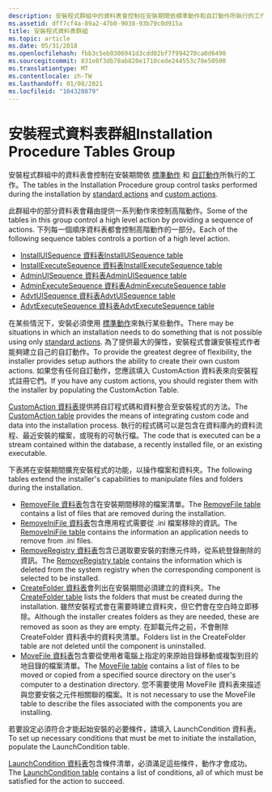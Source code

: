 ```yaml
---
description: 安裝程式群組中的資料表會控制在安裝期間依標準動作和自訂動作所執行的工作。
ms.assetid: dff7cf4a-89a2-47b0-9038-93b79c0d915a
title: 安裝程式資料表群組
ms.topic: article
ms.date: 05/31/2018
ms.openlocfilehash: fbb3c5eb0306941d3cdd02bf7f994270ca0d6490
ms.sourcegitcommit: 831e8f3db78ab820e1710cede244553c70e50500
ms.translationtype: MT
ms.contentlocale: zh-TW
ms.lasthandoff: 01/08/2021
ms.locfileid: "104320879"
---
```

# <a name="installation-procedure-tables-group"></a><span data-ttu-id="2e3dd-103">安裝程式資料表群組</span><span class="sxs-lookup"><span data-stu-id="2e3dd-103">Installation Procedure Tables Group</span></span>

<span data-ttu-id="2e3dd-104">安裝程式群組中的資料表會控制在安裝期間依 [標準動作](standard-actions.md) 和 [自訂動作](custom-actions.md)所執行的工作。</span><span class="sxs-lookup"><span data-stu-id="2e3dd-104">The tables in the Installation Procedure group control tasks performed during the installation by [standard actions](standard-actions.md) and [custom actions](custom-actions.md).</span></span>

<span data-ttu-id="2e3dd-105">此群組中的部分資料表會藉由提供一系列動作來控制高階動作。</span><span class="sxs-lookup"><span data-stu-id="2e3dd-105">Some of the tables in this group control a high level action by providing a sequence of actions.</span></span> <span data-ttu-id="2e3dd-106">下列每一個順序資料表都會控制高階動作的一部分。</span><span class="sxs-lookup"><span data-stu-id="2e3dd-106">Each of the following sequence tables controls a portion of a high level action.</span></span>

-   [<span data-ttu-id="2e3dd-107">InstallUISequence 資料表</span><span class="sxs-lookup"><span data-stu-id="2e3dd-107">InstallUISequence table</span></span>](installuisequence-table.md)
-   [<span data-ttu-id="2e3dd-108">InstallExecuteSequence 資料表</span><span class="sxs-lookup"><span data-stu-id="2e3dd-108">InstallExecuteSequence table</span></span>](installexecutesequence-table.md)
-   [<span data-ttu-id="2e3dd-109">AdminUISequence 資料表</span><span class="sxs-lookup"><span data-stu-id="2e3dd-109">AdminUISequence table</span></span>](adminuisequence-table.md)
-   [<span data-ttu-id="2e3dd-110">AdminExecuteSequence 資料表</span><span class="sxs-lookup"><span data-stu-id="2e3dd-110">AdminExecuteSequence table</span></span>](adminexecutesequence-table.md)
-   [<span data-ttu-id="2e3dd-111">AdvtUISequence 資料表</span><span class="sxs-lookup"><span data-stu-id="2e3dd-111">AdvtUISequence table</span></span>](advtuisequence-table.md)
-   [<span data-ttu-id="2e3dd-112">AdvtExecuteSequence 資料表</span><span class="sxs-lookup"><span data-stu-id="2e3dd-112">AdvtExecuteSequence table</span></span>](advtexecutesequence-table.md)

<span data-ttu-id="2e3dd-113">在某些情況下，安裝必須使用 [標準動作](standard-actions.md)來執行某些動作。</span><span class="sxs-lookup"><span data-stu-id="2e3dd-113">There may be situations in which an installation needs to do something that is not possible using only [standard actions](standard-actions.md).</span></span> <span data-ttu-id="2e3dd-114">為了提供最大的彈性，安裝程式會讓安裝程式作者能夠建立自己的自訂動作。</span><span class="sxs-lookup"><span data-stu-id="2e3dd-114">To provide the greatest degree of flexibility, the installer provides setup authors the ability to create their own custom actions.</span></span> <span data-ttu-id="2e3dd-115">如果您有任何自訂動作，您應該填入 CustomAction 資料表來向安裝程式註冊它們。</span><span class="sxs-lookup"><span data-stu-id="2e3dd-115">If you have any custom actions, you should register them with the installer by populating the CustomAction Table.</span></span>

<span data-ttu-id="2e3dd-116">[CustomAction 資料表](customaction-table.md)提供將自訂程式碼和資料整合至安裝程式的方法。</span><span class="sxs-lookup"><span data-stu-id="2e3dd-116">The [CustomAction table](customaction-table.md) provides the means of integrating custom code and data into the installation process.</span></span> <span data-ttu-id="2e3dd-117">執行的程式碼可以是包含在資料庫內的資料流程、最近安裝的檔案，或現有的可執行檔。</span><span class="sxs-lookup"><span data-stu-id="2e3dd-117">The code that is executed can be a stream contained within the database, a recently installed file, or an existing executable.</span></span>

<span data-ttu-id="2e3dd-118">下表將在安裝期間擴充安裝程式的功能，以操作檔案和資料夾。</span><span class="sxs-lookup"><span data-stu-id="2e3dd-118">The following tables extend the installer's capabilities to manipulate files and folders during the installation.</span></span>

-   <span data-ttu-id="2e3dd-119">[RemoveFile 資料表](removefile-table.md)包含在安裝期間移除的檔案清單。</span><span class="sxs-lookup"><span data-stu-id="2e3dd-119">The [RemoveFile table](removefile-table.md) contains a list of files that are removed during the installation.</span></span>
-   <span data-ttu-id="2e3dd-120">[RemoveIniFile 資料表](removeinifile-table.md)包含應用程式需要從 .ini 檔案移除的資訊。</span><span class="sxs-lookup"><span data-stu-id="2e3dd-120">The [RemoveIniFile table](removeinifile-table.md) contains the information an application needs to remove from .ini files.</span></span>
-   <span data-ttu-id="2e3dd-121">[RemoveRegistry 資料表](removeregistry-table.md)包含已選取要安裝的對應元件時，從系統登錄刪除的資訊。</span><span class="sxs-lookup"><span data-stu-id="2e3dd-121">The [RemoveRegistry table](removeregistry-table.md) contains the information which is deleted from the system registry when the corresponding component is selected to be installed.</span></span>
-   <span data-ttu-id="2e3dd-122">[CreateFolder 資料表](createfolder-table.md)會列出在安裝期間必須建立的資料夾。</span><span class="sxs-lookup"><span data-stu-id="2e3dd-122">The [CreateFolder table](createfolder-table.md) lists the folders that must be created during the installation.</span></span> <span data-ttu-id="2e3dd-123">雖然安裝程式會在需要時建立資料夾，但它們會在空白時立即移除。</span><span class="sxs-lookup"><span data-stu-id="2e3dd-123">Although the installer creates folders as they are needed, these are removed as soon as they are empty.</span></span> <span data-ttu-id="2e3dd-124">在卸載元件之前，不會刪除 CreateFolder 資料表中的資料夾清單。</span><span class="sxs-lookup"><span data-stu-id="2e3dd-124">Folders list in the CreateFolder table are not deleted until the component is uninstalled.</span></span>
-   <span data-ttu-id="2e3dd-125">[MoveFile 資料表](movefile-table.md)包含要從使用者電腦上指定的來原始目錄移動或複製到目的地目錄的檔案清單。</span><span class="sxs-lookup"><span data-stu-id="2e3dd-125">The [MoveFile table](movefile-table.md) contains a list of files to be moved or copied from a specified source directory on the user's computer to a destination directory.</span></span> <span data-ttu-id="2e3dd-126">您不需要使用 MoveFile 資料表來描述與您要安裝之元件相關聯的檔案。</span><span class="sxs-lookup"><span data-stu-id="2e3dd-126">It is not necessary to use the MoveFile table to describe the files associated with the components you are installing.</span></span>

<span data-ttu-id="2e3dd-127">若要設定必須符合才能起始安裝的必要條件，請填入 LaunchCondition 資料表。</span><span class="sxs-lookup"><span data-stu-id="2e3dd-127">To set up necessary conditions that must be met to initiate the installation, populate the LaunchCondition table.</span></span>

<span data-ttu-id="2e3dd-128">[LaunchCondition 資料表](launchcondition-table.md)包含條件清單，必須滿足這些條件，動作才會成功。</span><span class="sxs-lookup"><span data-stu-id="2e3dd-128">The [LaunchCondition table](launchcondition-table.md) contains a list of conditions, all of which must be satisfied for the action to succeed.</span></span>

 

 



